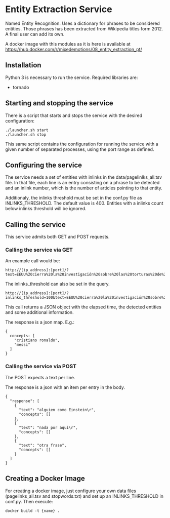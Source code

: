 Entity Extraction Service
======================

Named Entity Recognition. Uses a dictionary for phrases to be considered entities.
Those phrases has been extracted from Wikipedia titles form 2012. A final user can add its own.

A docker image with this modules as it is here is available at https://hub.docker.com/r/mixedemotions/08_entity_extraction_pt/

Installation
------------

Python 3 is necessary to run the service. Required libraries are:
* tornado

Starting and stopping the service
---------------------------------

There is a script that starts and stops the service with the desired configuration:

	./launcher.sh start
	./launcher.sh stop

This same script contains the configuration for running the service with a given
number of separated processes, using the port range as defined.

Configuring the service
-----------------------

The service needs a set of entities with inlinks in the data/pagelinlks_all.tsv file.
In that file, each line is an entry consisting on a phrase to be detected and an inlink number, which is the number of articles pointing to that entity.

Additionaly, the inlinks threshold must be set in the conf.py file as INLINKS_THRESHOLD. The default value is 400. Entities with a inlinks count below inlinks threshold will be ignored.

Calling the service
-------------------

This service admits both GET and POST requests.

### Calling the service via GET

An example call would be:

	http://[ip_address]:[port]/?text=EEUU%20cierra%20la%20investigación%20sobre%20las%20torturas%20de%20la%20CIA%20sin%20acusados


The inlinks_threshold can also be set in the query.

	http://[ip_address]:[port]/?inlinks_threshold=100&text=EEUU%20cierra%20la%20investigación%20sobre%20las%20torturas%20de%20la%20CIA%20sin%20acusados

This call returns a JSON object with the elapsed time, the detected entities and
some additional information.

The response is a json map. E.g.:

    {
      concepts: [
        "cristiano ronaldo",
        "messi"
      ]
    }

### Calling the service via POST

The POST expects a text per line.

The response is a json with an item per entry in the body.


    {
      "response": [
        {
          "text": "alguien como Einstein\r",
          "concepts": []
        },
        {
          "text": "nada por aquí\r",
          "concepts": []
        },
        {
          "text": "otra frase",
          "concepts": []
        }
      ]
    }

Creating a Docker Image
-----------------------
For creating a docker image, just configure your own data files (pagelinks_all.tsv and stopwords.txt) and set up an INLINKS_THRESHOLD in conf.py.
Then execute:

    docker build -t {name} .




